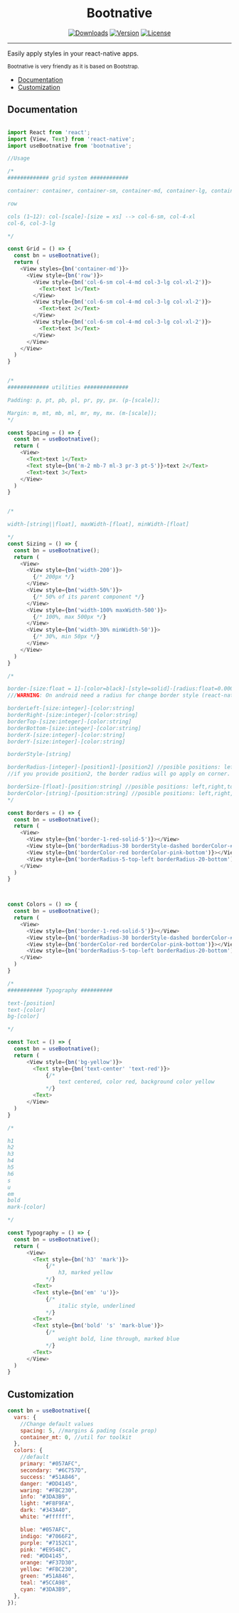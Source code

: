 <h1 align="center">Bootnative</h1>

<!-- <p align="center"><a href="https://vuejs.org" target="_blank" rel="noopener noreferrer"><img width="100" src="https://vuejs.org/images/logo.png" alt="Vue logo"></a></p> -->

<p align="center">
  <a href="https://npmcharts.com/compare/bootnative?minimal=true"><img src="https://img.shields.io/npm/dm/bootnative.svg?sanitize=true" alt="Downloads"></a>
  <a href="https://www.npmjs.com/package/bootnative"><img src="https://img.shields.io/npm/v/bootnative.svg?sanitize=true" alt="Version"></a>
  <a href="https://www.npmjs.com/package/bootnative"><img src="https://img.shields.io/npm/l/bootnative.svg?sanitize=true" alt="License"></a>
</p>
<hr/>

<p>Easily apply styles in your react-native apps.</p>

<p>
<small>Bootnative is very friendly as it is based on Bootstrap.</small>
</p>

<ul>
  <li><a href="#documentation">Documentation</a></li>
  <li><a href="#customization">Customization</a></li>
</ul>

<h2 id="documentation">Documentation</h2>

```javascript

import React from 'react';
import {View, Text} from 'react-native';
import useBootnative from 'bootnative';

//Usage

/*
############# grid system ############

container: container, container-sm, container-md, container-lg, container-fluid

row

cols (1~12): col-[scale]-[size = xs] --> col-6-sm, col-4-xl
col-6, col-3-lg

*/

const Grid = () => {
  const bn = useBootnative();
  return (
    <View styles={bn('container-md')}>
      <View style={bn('row')}>
        <View style={bn('col-6-sm col-4-md col-3-lg col-xl-2')}>
          <Text>text 1</Text>
        </View>
        <View style={bn('col-6-sm col-4-md col-3-lg col-xl-2')}>
          <Text>text 2</Text>
        </View>
        <View style={bn('col-6-sm col-4-md col-3-lg col-xl-2')}>
          <Text>text 3</Text>
        </View>
      </View>
    </View>
  )
}


/*
############# utilities ##############

Padding: p, pt, pb, pl, pr, py, px. (p-[scale]);

Margin: m, mt, mb, ml, mr, my, mx. (m-[scale]);
*/

const Spacing = () => {
  const bn = useBootnative();
  return (
    <View>
      <Text>text 1</Text>
      <Text style={bn('m-2 mb-7 ml-3 pr-3 pt-5')}>text 2</Text>
      <Text>text 3</Text>
    </View>
  )
}


/*

width-[string||float], maxWidth-[float], minWidth-[float]

*/
const Sizing = () => {
  const bn = useBootnative();
  return (
    <View>
      <View style={bn('width-200')}>
        {/* 200px */}
      </View>
      <View style={bn('width-50%')}>
        {/* 50% of its parent component */}
      </View>
      <View style={bn('width-100% maxWidth-500')}>
        {/* 100%, max 500px */}
      </View>
      <View style={bn('width-30% minWidth-50')}>
        {/* 30%, min 50px */}
      </View>
    </View>
  )
}

/*

border-[size:float = 1]-[color=black]-[style=solid]-[radius:float=0.0001]
///WARNING: On android need a radius for change border style (react-native bug)///

borderLeft-[size:integer]-[color:string]
borderRight-[size:integer]-[color:string]
borderTop-[size:integer]-[color:string]
borderBottom-[size:integer]-[color:string]
borderX-[size:integer]-[color:string]
borderY-[size:integer]-[color:string]

borderStyle-[string]

borderRadius-[integer]-[position1]-[position2] //posible positions: left,right,top,bottom
//if you provide position2, the border radius will go apply on corner.

borderSize-[float]-[position:string] //posible positions: left,right,top,bottom
borderColor-[string]-[position:string] //posible positions: left,right,top,bottom
*/

const Borders = () => {
  const bn = useBootnative();
  return (
    <View>
      <View style={bn('border-1-red-solid-5')}></View>
      <View style={bn('borderRadius-30 borderStyle-dashed borderColor-#000')}></View>
      <View style={bn('borderColor-red borderColor-pink-bottom')}></View>
      <View style={bn('borderRadius-5-top-left borderRadius-20-bottom')}></View>
    </View>
  )
}



const Colors = () => {
  const bn = useBootnative();
  return (
    <View>
      <View style={bn('border-1-red-solid-5')}></View>
      <View style={bn('borderRadius-30 borderStyle-dashed borderColor-#000')}></View>
      <View style={bn('borderColor-red borderColor-pink-bottom')}></View>
      <View style={bn('borderRadius-5-top-left borderRadius-20-bottom')}></View>
    </View>
  )
}

/*
########### Typography ##########

text-[position]
text-[color]
bg-[color]

*/

const Text = () => {
  const bn = useBootnative();
  return (
      <View style={bn('bg-yellow')}>
        <Text style={bn('text-center' 'text-red')}>
            {/*
                text centered, color red, background color yellow
            */}
        <Text>
      </View>
  )
}

/*

h1
h2
h3
h4
h5
h6
s
u
em
bold
mark-[color]

*/

const Typography = () => {
  const bn = useBootnative();
  return (
      <View>
        <Text style={bn('h3' 'mark')}>
            {/*
                h3, marked yellow
            */}
        <Text>
        <Text style={bn('em' 'u')}>
            {/*
                italic style, underlined
            */}
        <Text>
        <Text style={bn('bold' 's' 'mark-blue')}>
            {/*
                weight bold, line through, marked blue
            */}
        <Text>
      </View>
  )
}
```

<h2 id="customization">Customization</h2>

```javascript
const bn = useBootnative({
  vars: {
    //Change default values
    spacing: 5, //margins & pading (scale prop)
    container_mt: 0, //util for toolkit
  },
  colors: {
    //default
    primary: "#057AFC",
    secondary: "#6C757D",
    success: "#51A846",
    danger: "#DD4145",
    waring: "#FBC230",
    info: "#3DA3B9",
    light: "#F8F9FA",
    dark: "#343A40",
    white: "#ffffff",

    blue: "#057AFC",
    indigo: "#7066F2",
    purple: "#7152C1",
    pink: "#E9548C",
    red: "#DD4145",
    orange: "#F37D30",
    yellow: "#FBC230",
    green: "#51A846",
    teal: "#5CCA98",
    cyan: "#3DA3B9",
  },
});
```
